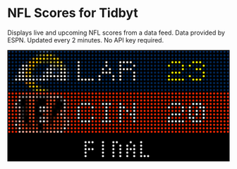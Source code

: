 # NFL Scores for Tidbyt

Displays live and upcoming NFL scores from a data feed. Data provided by ESPN. Updated every 2 minutes. No API key required.

![NFL Scores for Tidbyt](screenshot.png)

